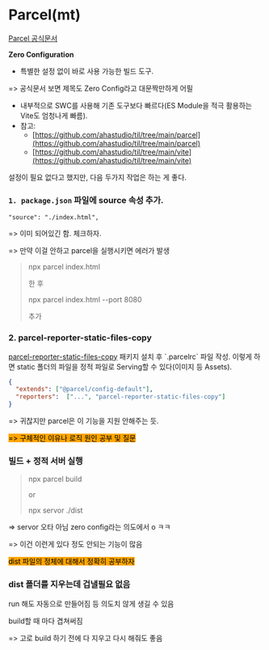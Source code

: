 # Parcel(mt)

[Parcel 공식문서](https://parceljs.org/)

**Zero Configuration**

* 특별한 설정 없이 바로 사용 가능한 빌드 도구.&#x20;

\=> 공식문서 보면 제목도 Zero Config라고 대문짝만하게 어필

* 내부적으로 SWC를 사용해 기존 도구보다 빠르다(ES Module을 적극 활용하는 Vite도 엄청나게 빠름).
* 참고:
  * [https://github.com/ahastudio/til/tree/main/parcel](https://github.com/ahastudio/til/tree/main/parcel)
  * [https://github.com/ahastudio/til/tree/main/vite](https://github.com/ahastudio/til/tree/main/vite)

설정이 필요 없다고 했지만, 다음 두가지 작업은 하는 게 좋다.

### `1. package.json` 파일에 source 속성 추가.

```
"source": "./index.html",
```

\=> 이미 되어있긴 함. 체크하자.

\=> 만약 이걸 안하고 parcel을 실행시키면 에러가 발생

> npx parcel index.html
>
> 한 후
>
> npx parcel index.html --port 8080&#x20;
>
> 추가

### 2. parcel-reporter-static-files-copy

[parcel-reporter-static-files-copy](https://github.com/elwin013/parcel-reporter-static-files-copy) 패키지 설치 후 \`.parcelrc\` 파일 작성. 이렇게 하면 static 폴더의 파일을 정적 파일로 Serving할 수 있다(이미지 등 Assets).

```json
{
  "extends": ["@parcel/config-default"],
  "reporters":  ["...", "parcel-reporter-static-files-copy"]
}
```

\=> 귀찮지만 parcel은 이 기능을 지원 안해주는 듯.&#x20;

<mark style="background-color:orange;">=> 구체적인 이유나 로직 원인 공부 및 질문</mark>&#x20;



### 빌드 + 정적 서버 실행

> npx parcel build
>
> or
>
> npx servor ./dist

\=> servor 오타 아님 zero config라는 의도에서 o ㅋㅋ

\=> 이건 이런게 있다 정도 안되는 기능이 많음&#x20;



<mark style="background-color:orange;">dist 파일의 정체에 대해서 정확히 공부하자</mark>

### dist 폴더를 지우는데 겁낼필요 없음

run 해도 자동으로 만들어짐  등 의도치 않게 생길 수 있음

build할 때 마다 겹쳐써짐

\=> 고로 build 하기 전에 다 지우고 다시    해줘도 좋음



















